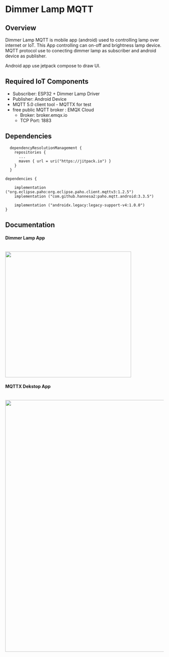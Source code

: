 # Dimmer Lamp MQTT

## Overview
Dimmer Lamp MQTT is mobile app (android) used to controlling lamp over internet or IoT.
This App controlling can on-off and brightness lamp device.
MQTT protocol use to conecting dimmer lamp as subscriber and android device as publisher.

Android app use jetpack compose to draw UI.

## Required IoT Components
- Subscriber: ESP32 + Dimmer Lamp Driver
- Publisher: Android Device
- MQTT 5.0 client tool - MQTTX for test
- free public MQTT broker : EMQX Cloud
  - Broker: broker.emqx.io
  - TCP Port: 1883
    
## Dependencies
```
  dependencyResolutionManagement {
    repositories {
      ...
      maven { url = uri("https://jitpack.io") }
    }
  }
```

```
dependencies {

    implementation ("org.eclipse.paho:org.eclipse.paho.client.mqttv3:1.2.5")
    implementation ("com.github.hannesa2:paho.mqtt.android:3.3.5")
    
    implementation ("androidx.legacy:legacy-support-v4:1.0.0")
}
```

## Documentation

#### Dimmer Lamp App
<br />
<img src="https://github.com/artfath/Dimmer-Lamp-MQTT/assets/86766443/98840380-a795-4abf-b93f-98636b9b5066" width="400"><br />

#### MQTTX Dekstop App
<br />
<img src="https://github.com/artfath/Dimmer-Lamp-MQTT/assets/86766443/dcee6d10-9f57-484f-b6cc-eaa6a3ea7842" width="800">
